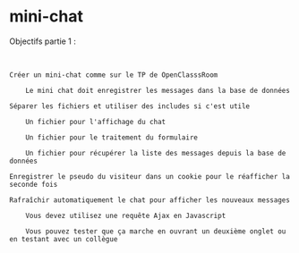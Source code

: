 # mini-chat

Objectifs partie 1 : 

​

    Créer un mini-chat comme sur le TP de OpenClasssRoom

        Le mini chat doit enregistrer les messages dans la base de données

    Séparer les fichiers et utiliser des includes si c'est utile

        Un fichier pour l'affichage du chat

        Un fichier pour le traitement du formulaire

        Un fichier pour récupérer la liste des messages depuis la base de données

    Enregistrer le pseudo du visiteur dans un cookie pour le réafficher la seconde fois

    Rafraîchir automatiquement le chat pour afficher les nouveaux messages

        Vous devez utilisez une requête Ajax en Javascript 

        Vous pouvez tester que ça marche en ouvrant un deuxième onglet ou en testant avec un collègue

​
